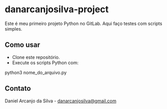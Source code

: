 # danarcanjosilva-project

Este é meu primeiro projeto Python no GitLab. Aqui faço testes com scripts simples.

## Como usar

- Clone este repositório.
- Execute os scripts Python com:

python3 nome_do_arquivo.py

## Contato

Daniel Arcanjo da Silva - danarcanjosilva@gmail.com

